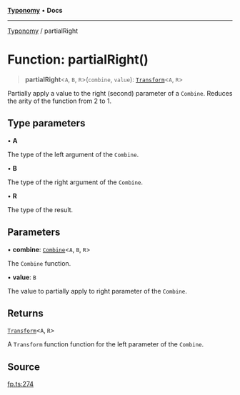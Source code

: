 [**Typonomy**](../README.md) • **Docs**

***

[Typonomy](../globals.md) / partialRight

# Function: partialRight()

> **partialRight**\<`A`, `B`, `R`\>(`combine`, `value`): [`Transform`](../type-aliases/Transform.md)\<`A`, `R`\>

Partially apply a value to the right (second) parameter of a `Combine`.
Reduces the arity of the function from 2 to 1.

## Type parameters

• **A**

The type of the left argument of the `Combine`.

• **B**

The type of the right argument of the `Combine`.

• **R**

The type of the result.

## Parameters

• **combine**: [`Combine`](../type-aliases/Combine.md)\<`A`, `B`, `R`\>

The `Combine` function.

• **value**: `B`

The value to partially apply to right parameter of the `Combine`.

## Returns

[`Transform`](../type-aliases/Transform.md)\<`A`, `R`\>

A `Transform` function function for the left parameter of the `Combine`.

## Source

[fp.ts:274](https://github.com/softcraft-development/typonomy/blob/eea886e2cab97560257369acf8e7d17e5016c6e5/src/fp.ts#L274)
